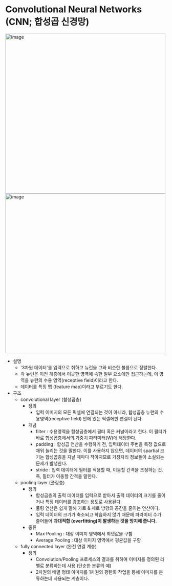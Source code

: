 # Convolutional Neural Networks (CNN; 합성곱 신경망)
<img width="500" alt="image" src="https://github.com/scottXchoo/Deep_Learning_Deep_Dive/assets/107841492/f5bd4edd-6c5f-4036-a510-3e5c463acdb1">
<img width="500" alt="image" src="https://github.com/scottXchoo/Deep_Learning_Deep_Dive/assets/107841492/4f21196b-7794-41d8-95c4-a2086580b5be">


- 설명
  - '3차원 데이터'를 입력으로 취하고 뉴런을 그와 비슷한 볼륨으로 정렬한다.
  - 각 뉴런은 이전 계층에서 이웃한 영역에 속한 일부 요소에만 접근하는데, 이 영역을 뉴런의 수용 영역(receptive field)이라고 한다.
  - 데이터를 특징 맵 (feature map)이라고 부르기도 한다.
- 구조
  - convolutional layer (합성곱층)
    - 정의
      - 입력 이미지의 모든 픽셀에 연결되는 것이 아니라, 합성곱층 뉴런의 수용영역(receptive field) 안에 있는 픽셀에만 연결이 된다.
    - 개념
      - filter : 수용영역을 합성곱층에서 필터 혹은 커널이라고 한다. 이 필터가 바로 합성곱층에서의 가중치 파라미터(W)에 해당한다.
      - padding : 합성곱 연산을 수행하기 전, 입력데이터 주변을 특정 값으로 채워 늘리는 것을 말한다. 이를 사용하지 않으면, 데이터의 spartial 크기는 합성곱층을 지날 때마다 작아지므로 가장자리 정보들이 소실되는 문제가 발생한다.
      - stride : 입력 데이터에 필터를 적용할 때, 이동할 간격을 조정하는 것. 즉, 필터가 이동할 간격을 말한다.
  - pooling layer (풀링층)
    - 정의
      - 합성곱층의 출력 데이터를 입력으로 받아서 출력 데이터의 크기를 줄이거나 특정 데이터를 강조하는 용도로 사용된다.
      - 풀링 연산은 쉽게 말해 가로 & 세로 방향의 공간을 줄이는 연산이다.
      - 입력 데이터의 크기가 축소되고 학습하지 않기 때문에 파라미터 수가 줄어들어 **과대적합 (overfitting)이 발생하는 것을 방지해 줍니다.**
    - 종류
      - Max Pooling : 대상 이미지 영역에서 최댓값을 구함
      - Average Pooling : 대상 이미지 영역에서 평균값을 구함
  - fully connected layer (완전 연결 계층)
    - 정의
      - Convolution/Pooling 프로세스의 결과를 취하여 이미지를 정의된 라벨로 분류하는데 사용 (단순한 분류의 예)
      - 2차원의 배열 형태 이미지를 1차원의 평탄화 작업을 통해 이미지를 분류하는데 사용되는 계층이다.
